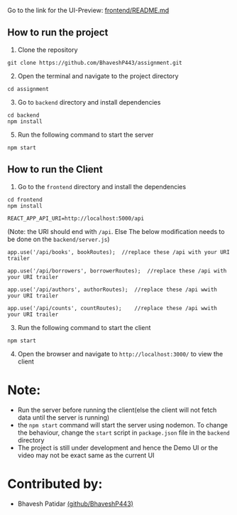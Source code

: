 Go to the link for the UI-Preview: [frontend/README.md](https://github.com/BhaveshP443/assignment/blob/main/frontend/README.md)

## How to run the project
1. Clone the repository
```
git clone https://github.com/BhaveshP443/assignment.git
```
2. Open the terminal and navigate to the project directory
```
cd assignment
```
3. Go to `backend` directory and install dependencies
```
cd backend
npm install
```


5. Run the following command to start the server
```
npm start
```
## How to run the Client
1. Go to the `frontend` directory and install the dependencies
```
cd frontend
npm install
```
```
REACT_APP_API_URI=http://localhost:5000/api
```
(Note: the URI should end with `/api`. Else The below modification needs to be done on the `backend/server.js`)
```
app.use('/api/books', bookRoutes);  //replace these /api with your URI trailer

app.use('/api/borrowers', borrowerRoutes);  //replace these /api with your URI trailer

app.use('/api/authors', authorRoutes);  //replace these /api wwith your URI trailer

app.use('/api/counts', countRoutes);    //replace these /api wwith your URI trailer
```
3. Run the following command to start the client
```
npm start
```
4. Open the browser and navigate to `http://localhost:3000/` to view the client

# Note:
 - Run the server before running the client(else the client will not fetch data until the server is running)
 - the `npm start` command will start the server using nodemon. To change the behaviour, change the `start` script in `package.json` file in the `backend` directory
 - The project is still under development and hence the Demo UI or the video may not be exact same as the current UI

# Contributed by:
 - Bhavesh Patidar [(github/BhaveshP443)](https://github.com/BhaveshP443)
